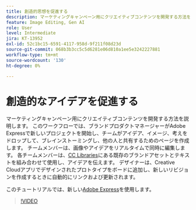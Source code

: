 ```yaml
---
title: 創造的思想を促進する
description: マーケティングキャンペーン用にクリエイティブコンテンツを開発する方法を説明します。
feature: Image Editing, Gen AI
role: User
level: Intermediate
jira: KT-13952
exl-id: 52c1bc15-6591-4117-958d-9f211f08d23d
source-git-commit: 068b3b3cc5c5d6281e06d810a1ee5e3242227881
workflow-type: tm+mt
source-wordcount: '130'
ht-degree: 0%

---
```


# 創造的なアイデアを促進する

マーケティングキャンペーン用にクリエイティブコンテンツを開発する方法を説明します。 このワークフローでは、ブランドプロダクトマネージャーがAdobe Expressで新しいプロジェクトを開始し、チームがアイデア、イメージ、考えをドロップして、ブレインストーミングし、他の人と共有するためのページを作成します。 チームメンバーは、画像やアイデアをリアルタイムで同時に編集します。 各チームメンバーは、[CC Libraries](cc-libraries.md)にある既存のブランドアセットとテキストを組み合わせて使用し、アイデアを伝えます。 デザイナーは、Creative Cloudアプリでデザインされたプロトタイプをボードに追加し、新しいリビジョンを作成するときに自動的にリンクおよび更新されます。

このチュートリアルでは、新しい[Adobe Express](https://www.adobe.com/express/)を使用します。

>[!VIDEO](https://video.tv.adobe.com/v/3424296?quality=12&learn=on&hidetitle=true)

